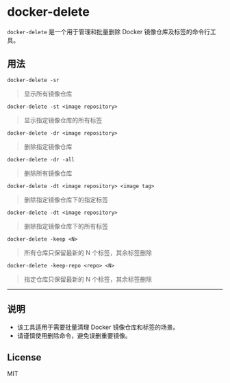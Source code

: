 # docker-delete

`docker-delete` 是一个用于管理和批量删除 Docker 镜像仓库及标签的命令行工具。

## 用法

```shell
docker-delete -sr
```
> 显示所有镜像仓库

```shell
docker-delete -st <image repository>
```
> 显示指定镜像仓库的所有标签

```shell
docker-delete -dr <image repository>
```
> 删除指定镜像仓库

```shell
docker-delete -dr -all
```
> 删除所有镜像仓库

```shell
docker-delete -dt <image repository> <image tag>
```
> 删除指定镜像仓库下的指定标签

```shell
docker-delete -dt <image repository>
```
> 删除指定镜像仓库下的所有标签

```shell
docker-delete -keep <N>
```
> 所有仓库只保留最新的 N 个标签，其余标签删除

```shell
docker-delete -keep-repo <repo> <N>
```
> 指定仓库只保留最新的 N 个标签，其余标签删除

---

## 说明

- 该工具适用于需要批量清理 Docker 镜像仓库和标签的场景。
- 请谨慎使用删除命令，避免误删重要镜像。

## License

MIT

